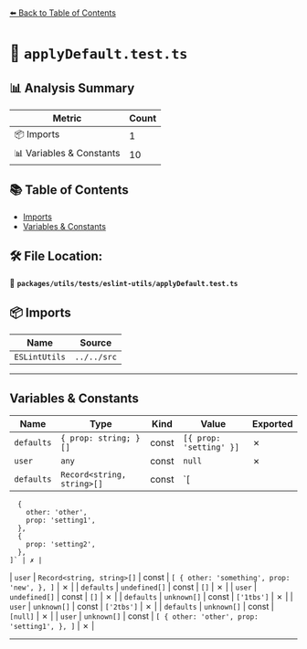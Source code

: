 [⬅️ Back to Table of Contents](../../../../index.md)

# 📄 `applyDefault.test.ts`

## 📊 Analysis Summary

| Metric | Count |
|--------|-------|
| 📦 Imports | 1 |
| 📊 Variables & Constants | 10 |

## 📚 Table of Contents

- [Imports](#imports)
- [Variables & Constants](#variables-constants)

## 🛠️ File Location:
📂 **`packages/utils/tests/eslint-utils/applyDefault.test.ts`**

## 📦 Imports

| Name | Source |
|------|--------|
| `ESLintUtils` | `../../src` |


---

## Variables & Constants

| Name | Type | Kind | Value | Exported |
|------|------|------|-------|----------|
| `defaults` | `{ prop: string; }[]` | const | `[{ prop: 'setting' }]` | ✗ |
| `user` | `any` | const | `null` | ✗ |
| `defaults` | `Record<string, string>[]` | const | `[
      {
        other: 'other',
        prop: 'setting1',
      },
      {
        prop: 'setting2',
      },
    ]` | ✗ |
| `user` | `Record<string, string>[]` | const | `[
      {
        other: 'something',
        prop: 'new',
      },
    ]` | ✗ |
| `defaults` | `undefined[]` | const | `[]` | ✗ |
| `user` | `undefined[]` | const | `[]` | ✗ |
| `defaults` | `unknown[]` | const | `['1tbs']` | ✗ |
| `user` | `unknown[]` | const | `['2tbs']` | ✗ |
| `defaults` | `unknown[]` | const | `[null]` | ✗ |
| `user` | `unknown[]` | const | `[
      {
        other: 'other',
        prop: 'setting1',
      },
    ]` | ✗ |


---